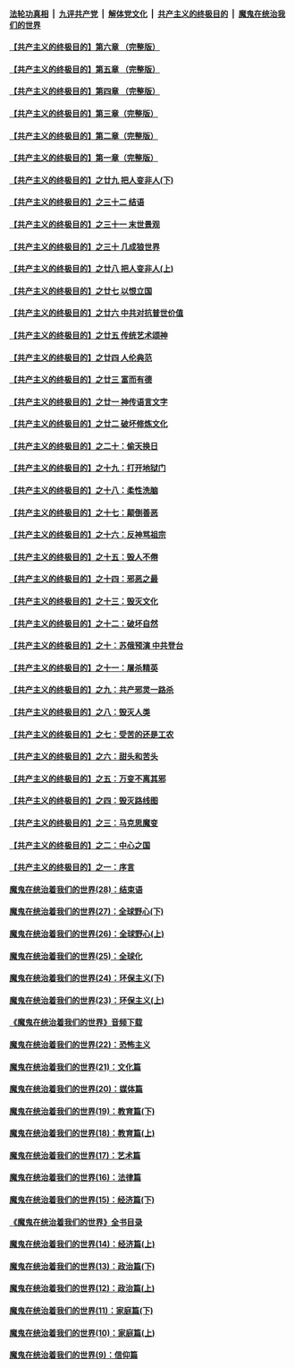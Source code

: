 ####  [法轮功真相](../../../../basic/blob/master/README.md?t=07020131) &nbsp;|&nbsp; [九评共产党](../../../../9ping.md/blob/master/README.md?t=07020131) &nbsp;|&nbsp; [解体党文化](../../../../jtdwh.md/blob/master/README.md?t=07020131)  &nbsp;|&nbsp; [共产主义的终极目的](../../../../gczydzjmd.md/blob/master/README.md?t=07020131) &nbsp;|&nbsp; [魔鬼在统治我们的世界](../../../../mgztzwmdsj.md/blob/master/README.md?t=07020131) 

#### [【共产主义的终极目的】第六章 （完整版）](../pages/nsc422/n11428913.md?t=07020131) 

#### [【共产主义的终极目的】第五章 （完整版）](../pages/nsc422/n11428912.md?t=07020131) 

#### [【共产主义的终极目的】第四章 （完整版）](../pages/nsc422/n11428907.md?t=07020131) 

#### [【共产主义的终极目的】第三章（完整版）](../pages/nsc422/n11428848.md?t=07020131) 

#### [【共产主义的终极目的】第二章（完整版）](../pages/nsc422/n11428831.md?t=07020131) 

#### [【共产主义的终极目的】第一章（完整版）](../pages/nsc422/n11417651.md?t=07020131) 

#### [【共产主义的终极目的】之廿九 把人变非人(下)](../pages/nsc422/n11344140.md?t=07020131) 

#### [【共产主义的终极目的】之三十二 结语](../pages/nsc422/n11360535.md?t=07020131) 

#### [【共产主义的终极目的】之三十一 末世景观](../pages/nsc422/n11351129.md?t=07020131) 

#### [【共产主义的终极目的】之三十 几成狼世界](../pages/nsc422/n11348280.md?t=07020131) 

#### [【共产主义的终极目的】之廿八 把人变非人(上)](../pages/nsc422/n11340492.md?t=07020131) 

#### [【共产主义的终极目的】之廿七 以恨立国](../pages/nsc422/n11336944.md?t=07020131) 

#### [【共产主义的终极目的】之廿六 中共对抗普世价值](../pages/nsc422/n11324785.md?t=07020131) 

#### [【共产主义的终极目的】之廿五 传统艺术颂神](../pages/nsc422/n11296396.md?t=07020131) 

#### [【共产主义的终极目的】之廿四 人伦典范](../pages/nsc422/n11296397.md?t=07020131) 

#### [【共产主义的终极目的】之廿三 富而有德](../pages/nsc422/n11283598.md?t=07020131) 

#### [【共产主义的终极目的】之廿一 神传语言文字](../pages/nsc422/n11263265.md?t=07020131) 

#### [【共产主义的终极目的】之廿二 破坏修炼文化](../pages/nsc422/n11245728.md?t=07020131) 

#### [【共产主义的终极目的】之二十：偷天换日](../pages/nsc422/n11238846.md?t=07020131) 

#### [【共产主义的终极目的】之十九：打开地狱门](../pages/nsc422/n11206376.md?t=07020131) 

#### [【共产主义的终极目的】之十八：柔性洗脑](../pages/nsc422/n11199994.md?t=07020131) 

#### [【共产主义的终极目的】之十七：颠倒善恶](../pages/nsc422/n11179782.md?t=07020131) 

#### [【共产主义的终极目的】之十六：反神骂祖宗](../pages/nsc422/n11166798.md?t=07020131) 

#### [【共产主义的终极目的】之十五：毁人不倦](../pages/nsc422/n11166792.md?t=07020131) 

#### [【共产主义的终极目的】之十四：邪恶之最](../pages/nsc422/n11150249.md?t=07020131) 

#### [【共产主义的终极目的】之十三：毁灭文化](../pages/nsc422/n11135227.md?t=07020131) 

#### [【共产主义的终极目的】之十二：破坏自然](../pages/nsc422/n11135214.md?t=07020131) 

#### [【共产主义的终极目的】之十：苏俄预演 中共登台](../pages/nsc422/n11118424.md?t=07020131) 

#### [【共产主义的终极目的】之十一：屠杀精英](../pages/nsc422/n11118442.md?t=07020131) 

#### [【共产主义的终极目的】之九：共产邪灵一路杀](../pages/nsc422/n11114139.md?t=07020131) 

#### [【共产主义的终极目的】之八：毁灭人类](../pages/nsc422/n11108503.md?t=07020131) 

#### [【共产主义的终极目的】之七：受苦的还是工农](../pages/nsc422/n11101809.md?t=07020131) 

#### [【共产主义的终极目的】之六：甜头和苦头](../pages/nsc422/n11096971.md?t=07020131) 

#### [【共产主义的终极目的】之五：万变不离其邪](../pages/nsc422/n11091285.md?t=07020131) 

#### [【共产主义的终极目的】之四：毁灭路线图](../pages/nsc422/n11086284.md?t=07020131) 

#### [【共产主义的终极目的】之三：马克思魔变](../pages/nsc422/n11061941.md?t=07020131) 

#### [【共产主义的终极目的】之二：中心之国](../pages/nsc422/n11047728.md?t=07020131) 

#### [【共产主义的终极目的】之一：序言](../pages/nsc422/n11086077.md?t=07020131) 

#### [魔鬼在统治着我们的世界(28)：结束语](../pages/nsc422/n10936246.md?t=07020131) 

#### [魔鬼在统治着我们的世界(27)：全球野心(下)](../pages/nsc422/n10928319.md?t=07020131) 

#### [魔鬼在统治着我们的世界(26)：全球野心(上)](../pages/nsc422/n10900318.md?t=07020131) 

#### [魔鬼在统治着我们的世界(25)：全球化](../pages/nsc422/n10788205.md?t=07020131) 

#### [魔鬼在统治着我们的世界(24)：环保主义(下)](../pages/nsc422/n10695307.md?t=07020131) 

#### [魔鬼在统治着我们的世界(23)：环保主义(上)](../pages/nsc422/n10688613.md?t=07020131) 

#### [《魔鬼在统治着我们的世界》音频下载](../pages/nsc422/n10635553.md?t=07020131) 

#### [魔鬼在统治着我们的世界(22)：恐怖主义](../pages/nsc422/n10614727.md?t=07020131) 

#### [魔鬼在统治着我们的世界(21)：文化篇](../pages/nsc422/n10597706.md?t=07020131) 

#### [魔鬼在统治着我们的世界(20)：媒体篇](../pages/nsc422/n10586579.md?t=07020131) 

#### [魔鬼在统治着我们的世界(19)：教育篇(下)](../pages/nsc422/n10564808.md?t=07020131) 

#### [魔鬼在统治着我们的世界(18)：教育篇(上)](../pages/nsc422/n10526970.md?t=07020131) 

#### [魔鬼在统治着我们的世界(17)：艺术篇](../pages/nsc422/n10499093.md?t=07020131) 

#### [魔鬼在统治着我们的世界(16)：法律篇](../pages/nsc422/n10485969.md?t=07020131) 

#### [魔鬼在统治着我们的世界(15)：经济篇(下)](../pages/nsc422/n10469975.md?t=07020131) 

#### [《魔鬼在统治着我们的世界》全书目录](../pages/nsc422/n10464261.md?t=07020131) 

#### [魔鬼在统治着我们的世界(14)：经济篇(上)](../pages/nsc422/n10457370.md?t=07020131) 

#### [魔鬼在统治着我们的世界(13)：政治篇(下)](../pages/nsc422/n10448270.md?t=07020131) 

#### [魔鬼在统治着我们的世界(12)：政治篇(上)](../pages/nsc422/n10444576.md?t=07020131) 

#### [魔鬼在统治着我们的世界(11)：家庭篇(下)](../pages/nsc422/n10440961.md?t=07020131) 

#### [魔鬼在统治着我们的世界(10)：家庭篇(上)](../pages/nsc422/n10435448.md?t=07020131) 

#### [魔鬼在统治着我们的世界(9)：信仰篇](../pages/nsc422/n10432159.md?t=07020131) 

